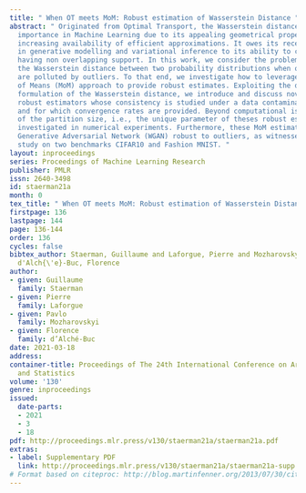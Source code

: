 ```yaml
---
title: " When OT meets MoM: Robust estimation of Wasserstein Distance "
abstract: " Originated from Optimal Transport, the Wasserstein distance has gained
  importance in Machine Learning due to its appealing geometrical properties and the
  increasing availability of efficient approximations. It owes its recent ubiquity
  in generative modelling and variational inference to its ability to cope with distributions
  having non overlapping support. In this work, we consider the problem of estimating
  the Wasserstein distance between two probability distributions when observations
  are polluted by outliers. To that end, we investigate how to leverage a Medians
  of Means (MoM) approach to provide robust estimates. Exploiting the dual Kantorovitch
  formulation of the Wasserstein distance, we introduce and discuss novel MoM-based
  robust estimators whose consistency is studied under a data contamination model
  and for which convergence rates are provided. Beyond computational issues, the choice
  of the partition size, i.e., the unique parameter of theses robust estimators, is
  investigated in numerical experiments. Furthermore, these MoM estimators make Wasserstein
  Generative Adversarial Network (WGAN) robust to outliers, as witnessed by an empirical
  study on two benchmarks CIFAR10 and Fashion MNIST. "
layout: inproceedings
series: Proceedings of Machine Learning Research
publisher: PMLR
issn: 2640-3498
id: staerman21a
month: 0
tex_title: " When OT meets MoM: Robust estimation of Wasserstein Distance "
firstpage: 136
lastpage: 144
page: 136-144
order: 136
cycles: false
bibtex_author: Staerman, Guillaume and Laforgue, Pierre and Mozharovskyi, Pavlo and
  d'Alch{\'e}-Buc, Florence
author:
- given: Guillaume
  family: Staerman
- given: Pierre
  family: Laforgue
- given: Pavlo
  family: Mozharovskyi
- given: Florence
  family: d’Alché-Buc
date: 2021-03-18
address: 
container-title: Proceedings of The 24th International Conference on Artificial Intelligence
  and Statistics
volume: '130'
genre: inproceedings
issued:
  date-parts:
  - 2021
  - 3
  - 18
pdf: http://proceedings.mlr.press/v130/staerman21a/staerman21a.pdf
extras:
- label: Supplementary PDF
  link: http://proceedings.mlr.press/v130/staerman21a/staerman21a-supp.pdf
# Format based on citeproc: http://blog.martinfenner.org/2013/07/30/citeproc-yaml-for-bibliographies/
---
```

